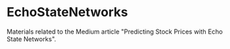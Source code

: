 # EchoStateNetworks
Materials related to the Medium article "Predicting Stock Prices with Echo State Networks".
